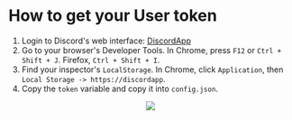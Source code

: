 
# How to get your User token

1. Login to Discord's web interface: [DiscordApp](https://discordapp.com/)
2. Go to your browser's Developer Tools. In Chrome, press `F12` or `Ctrl + Shift + J`. Firefox, `Ctrl + Shift + I`.
3. Find your inspector's `LocalStorage`. In Chrome, click `Application`, then `Local Storage -> https://discordapp`.
4. Copy the `token` variable and copy it into `config.json`.

<p align="center">
	<img src="http://i.imgur.com/XaTl8kA.png">
</p>